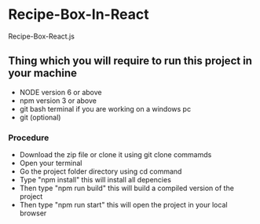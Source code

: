 # Recipe-Box-In-React
Recipe-Box-React.js

## Thing which you will require to run this project in your machine
- NODE  version 6 or above
- npm  version 3 or above
- git bash terminal if you are working on a windows pc
- git (optional)

### Procedure 
- Download the zip file or clone it using git clone commamds
- Open your terminal
- Go the project folder directory using cd command
- Type "npm install" this will install all depencies
- Then type "npm run build" this will build a compiled version of the project
- Then type "npm run start" this will open the project in your local browser

